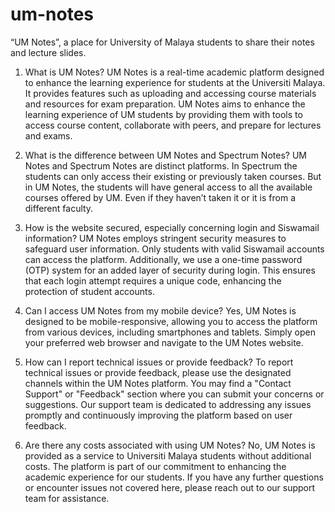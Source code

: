# um-notes
“UM Notes”, a place for University of Malaya students to share their notes and lecture slides.

1. What is UM Notes?
UM Notes is a real-time academic platform designed to enhance the learning experience for students at the Universiti Malaya. It provides features such as uploading and accessing course materials and resources for exam preparation. UM Notes aims to enhance the learning experience of UM students by providing them with tools to access course content, collaborate with peers, and prepare for lectures and exams.

2. What is the difference between UM Notes and Spectrum Notes?
UM Notes and Spectrum Notes are distinct platforms. In Spectrum the students can only access their existing or previously taken courses. But in UM Notes, the students will have general access to all the available courses offered by UM. Even if they haven’t taken it or it is from a different faculty.

3. How is the website secured, especially concerning login and Siswamail information?
UM Notes employs stringent security measures to safeguard user information. Only students with valid Siswamail accounts can access the platform. Additionally, we use a one-time password (OTP) system for an added layer of security during login. This ensures that each login attempt requires a unique code, enhancing the protection of student accounts.

4. Can I access UM Notes from my mobile device?
Yes, UM Notes is designed to be mobile-responsive, allowing you to access the platform from various devices, including smartphones and tablets. Simply open your preferred web browser and navigate to the UM Notes website.

5. How can I report technical issues or provide feedback?
To report technical issues or provide feedback, please use the designated channels within the UM Notes platform. You may find a "Contact Support" or "Feedback" section where you can submit your concerns or suggestions. Our support team is dedicated to addressing any issues promptly and continuously improving the platform based on user feedback.

6. Are there any costs associated with using UM Notes?
No, UM Notes is provided as a service to Universiti Malaya students without additional costs. The platform is part of our commitment to enhancing the academic experience for our students.
If you have any further questions or encounter issues not covered here, please reach out to our support team for assistance.
